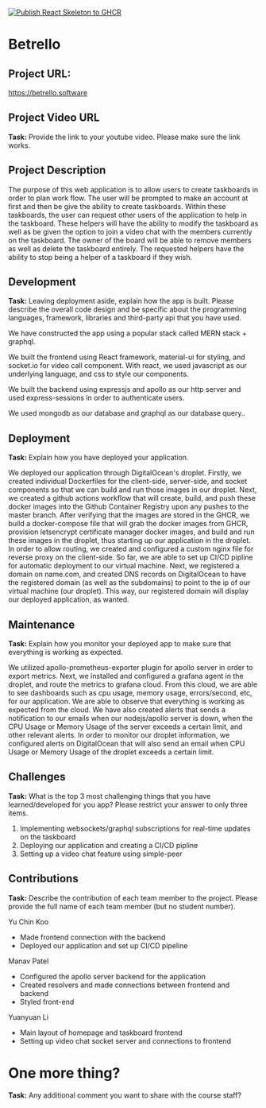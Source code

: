 [![Publish React Skeleton to GHCR](https://github.com/UTSCC09/project-arceus/actions/workflows/build.yaml/badge.svg)](https://github.com/UTSCC09/project-arceus/actions/workflows/build.yaml)

# Betrello

## Project URL:

https://betrello.software

## Project Video URL 

**Task:** Provide the link to your youtube video. Please make sure the link works. 

## Project Description

The purpose of this web application is to allow users to create taskboards in order to plan work flow. The user will be prompted to make an account at first and then be give the ability to create taskboards. Within these taskboards, the user can request other users of the application to help in the taskboard. These helpers will have the ability to modify the taskboard as well as be given the option to join a video chat with the members currently on the taskboard. The owner of the board will be able to remove members as well as delete the taskboard entirely. The requested helpers have the ability to stop being a helper of a taskboard if they wish.

## Development

**Task:** Leaving deployment aside, explain how the app is built. Please describe the overall code design and be specific about the programming languages, framework, libraries and third-party api that you have used. 

We have constructed the app using a popular stack called MERN stack + graphql. 

We built the frontend using React framework, material-ui for styling, and socket.io for video call component. With react, we used javascript as our underlying language, and css to style our components. 

We built the backend using expressjs and apollo as our http server and used express-sessions in order to authenticate users.

We used mongodb as our database and graphql as our database query..

## Deployment

**Task:** Explain how you have deployed your application. 

We deployed our application through DigitalOcean's droplet. Firstly, we created individual Dockerfiles for the client-side, server-side, and socket components so that we can build and run those images in our droplet. Next, we created a github actions workflow that will create, build, and push these docker images into the Github Container Registry upon any pushes to the master branch. After verifying that the images are stored in the GHCR, we build a docker-compose file that will grab the docker images from GHCR, provision letsencrypt certificate manager docker images, and build and run these images in the droplet, thus starting up our application in the droplet. In order to allow routing, we created and configured a custom nginx file for reverse proxy on the client-side. So far, we are able to set up CI/CD pipline for automatic deployment to our virtual machine. Next, we registered a domain on name.com, and created DNS records on DigitalOcean to have the registered domain (as well as the subdomains) to point to the ip of our virtual machine (our droplet). This way, our registered domain will display our deployed application, as wanted.

## Maintenance

**Task:** Explain how you monitor your deployed app to make sure that everything is working as expected.

We utilized apollo-prometheus-exporter plugin for apollo server in order to export metrics. Next, we installed and configured a grafana agent in the droplet, and route the metrics to grafana cloud. From this cloud, we are able to see dashboards such as cpu usage, memory usage, errors/second, etc, for our application. We are able to observe that everything is working as expected from the cloud. We have also created alerts that sends a notification to our emails when our nodejs/apollo server is down, when the CPU Usage or Memory Usage of the server exceeds a certain limit, and other relevant alerts. In order to monitor our droplet information, we configured alerts on DigitalOcean that will also send an email when CPU Usage or Memory Usage of the droplet exceeds a certain limit.

## Challenges

**Task:** What is the top 3 most challenging things that you have learned/developed for you app? Please restrict your answer to only three items. 

1. Implementing websockets/graphql subscriptions for real-time updates on the taskboard
2. Deploying our application and creating a CI/CD pipline 
3. Setting up a video chat feature using simple-peer

## Contributions

**Task:** Describe the contribution of each team member to the project. Please provide the full name of each team member (but no student number).

Yu Chin Koo
- Made frontend connection with the backend
- Deployed our application and set up CI/CD pipeline

Manav Patel
- Configured the apollo server backend for the application
- Created resolvers and made connections between frontend and backend
- Styled front-end

Yuanyuan Li
- Main layout of homepage and taskboard frontend
- Setting up video chat socket server and connections to frontend

# One more thing? 

**Task:** Any additional comment you want to share with the course staff?
